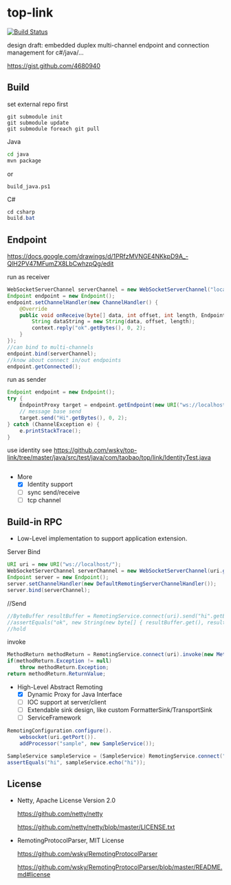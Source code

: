 top-link
========

[![Build Status](https://travis-ci.org/wsky/top-link.png?branch=master)](https://travis-ci.org/wsky/top-link)

design draft: embedded duplex multi-channel endpoint and connection management for c#/java/...

https://gist.github.com/4680940

## Build

set external repo first
```
git submodule init
git submodule update
git submodule foreach git pull
```

Java
```bash
cd java
mvn package
```

or

```shell
build_java.ps1
```

C#
```c#
cd csharp
build.bat
```

## Endpoint

https://docs.google.com/drawings/d/1PRfzMVNGE4NKkpD9A_-QlH2PV47MFumZX8LbCwhzpQg/edit

run as receiver
```java
WebSocketServerChannel serverChannel = new WebSocketServerChannel("localhost", 8080);
Endpoint endpoint = new Endpoint();
endpoint.setChannelHandler(new ChannelHandler() {
	@Override
	public void onReceive(byte[] data, int offset, int length, EndpointContext context) {
		String dataString = new String(data, offset, length);
		context.reply("ok".getBytes(), 0, 2);
	}
});
//can bind to multi-channels
endpoint.bind(serverChannel);
//know about connect in/out endpoints
endpoint.getConnected();
```

run as sender
```java
Endpoint endpoint = new Endpoint();
try {
	EndpointProxy target = endpoint.getEndpoint(new URI("ws://localhost:8080/link"));
	// message base send
	target.send("Hi".getBytes(), 0, 2);
} catch (ChannelException e) {
	e.printStackTrace();
}
```

use identity
see https://github.com/wsky/top-link/tree/master/java/src/test/java/com/taobao/top/link/IdentityTest.java
```java

```

- More
	- [X] Identity support
	- [ ] sync send/receive
	- [ ] tcp channel

## Build-in RPC

- Low-Level implementation to support application extension.

Server Bind
```java
URI uri = new URI("ws://localhost/");
WebSocketServerChannel serverChannel = new WebSocketServerChannel(uri.getHost(), uri.getPort());
Endpoint server = new Endpoint();
server.setChannelHandler(new DefaultRemotingServerChannelHandler());
server.bind(serverChannel);
```

//Send
```java
//ByteBuffer resultBuffer = RemotingService.connect(uri).send("hi".getBytes(), 0, 2);
//assertEquals("ok", new String(new byte[] { resultBuffer.get(), resultBuffer.get() }));
//hold
```

invoke
```java
MethodReturn methodReturn = RemotingService.connect(uri).invoke(new MethodCall());
if(methodReturn.Exception != null)
	throw methodReturn.Exception;
return methodReturn.ReturnValue;
```

- High-Level Abstract Remoting
	- [X] Dynamic Proxy for Java Interface
	- [ ] IOC support at server/client
	- [ ] Extendable sink design, like custom FormatterSink/TransportSink
	- [ ] ServiceFramework

```java
RemotingConfiguration.configure().
	websocket(uri.getPort()).
	addProcessor("sample", new SampleService());

SampleService sampleService = (SampleService) RemotingService.connect("ws://localhost/sample", SampleService.class);
assertEquals("hi", sampleService.echo("hi"));
```

## License

- Netty, Apache License Version 2.0

	https://github.com/netty/netty

	https://github.com/netty/netty/blob/master/LICENSE.txt

- RemotingProtocolParser, MIT License

	https://github.com/wsky/RemotingProtocolParser

	https://github.com/wsky/RemotingProtocolParser/blob/master/README.md#license


